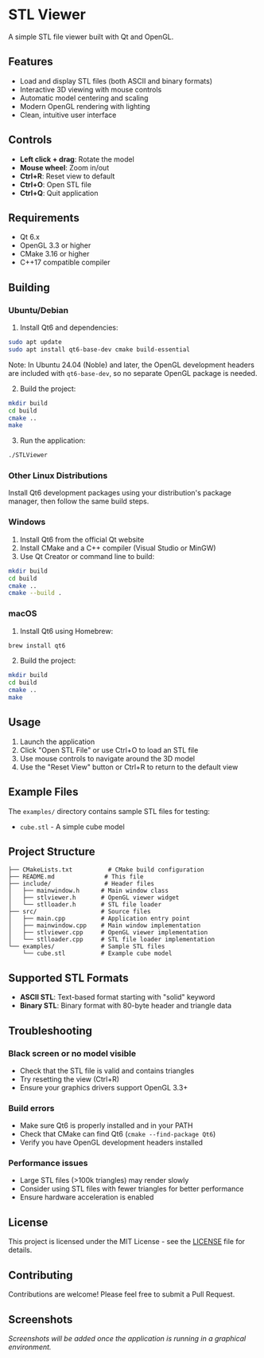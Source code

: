 # STL Viewer

A simple STL file viewer built with Qt and OpenGL.

## Features

- Load and display STL files (both ASCII and binary formats)
- Interactive 3D viewing with mouse controls
- Automatic model centering and scaling
- Modern OpenGL rendering with lighting
- Clean, intuitive user interface

## Controls

- **Left click + drag**: Rotate the model
- **Mouse wheel**: Zoom in/out  
- **Ctrl+R**: Reset view to default
- **Ctrl+O**: Open STL file
- **Ctrl+Q**: Quit application

## Requirements

- Qt 6.x
- OpenGL 3.3 or higher
- CMake 3.16 or higher
- C++17 compatible compiler

## Building

### Ubuntu/Debian

1. Install Qt6 and dependencies:
```bash
sudo apt update
sudo apt install qt6-base-dev cmake build-essential
```

Note: In Ubuntu 24.04 (Noble) and later, the OpenGL development headers are included with `qt6-base-dev`, so no separate OpenGL package is needed.

2. Build the project:
```bash
mkdir build
cd build
cmake ..
make
```

3. Run the application:
```bash
./STLViewer
```

### Other Linux Distributions

Install Qt6 development packages using your distribution's package manager, then follow the same build steps.

### Windows

1. Install Qt6 from the official Qt website
2. Install CMake and a C++ compiler (Visual Studio or MinGW)
3. Use Qt Creator or command line to build:
```bash
mkdir build
cd build
cmake ..
cmake --build .
```

### macOS

1. Install Qt6 using Homebrew:
```bash
brew install qt6
```

2. Build the project:
```bash
mkdir build
cd build
cmake ..
make
```

## Usage

1. Launch the application
2. Click "Open STL File" or use Ctrl+O to load an STL file
3. Use mouse controls to navigate around the 3D model
4. Use the "Reset View" button or Ctrl+R to return to the default view

## Example Files

The `examples/` directory contains sample STL files for testing:
- `cube.stl` - A simple cube model

## Project Structure

```
├── CMakeLists.txt          # CMake build configuration
├── README.md              # This file
├── include/               # Header files
│   ├── mainwindow.h      # Main window class
│   ├── stlviewer.h       # OpenGL viewer widget
│   └── stlloader.h       # STL file loader
├── src/                  # Source files
│   ├── main.cpp          # Application entry point
│   ├── mainwindow.cpp    # Main window implementation
│   ├── stlviewer.cpp     # OpenGL viewer implementation
│   └── stlloader.cpp     # STL file loader implementation
└── examples/             # Sample STL files
    └── cube.stl          # Example cube model
```

## Supported STL Formats

- **ASCII STL**: Text-based format starting with "solid" keyword
- **Binary STL**: Binary format with 80-byte header and triangle data

## Troubleshooting

### Black screen or no model visible
- Check that the STL file is valid and contains triangles
- Try resetting the view (Ctrl+R)
- Ensure your graphics drivers support OpenGL 3.3+

### Build errors
- Make sure Qt6 is properly installed and in your PATH
- Check that CMake can find Qt6 (`cmake --find-package Qt6`)
- Verify you have OpenGL development headers installed

### Performance issues
- Large STL files (>100k triangles) may render slowly
- Consider using STL files with fewer triangles for better performance
- Ensure hardware acceleration is enabled

## License

This project is licensed under the MIT License - see the [LICENSE](LICENSE) file for details.

## Contributing

Contributions are welcome! Please feel free to submit a Pull Request.

## Screenshots

*Screenshots will be added once the application is running in a graphical environment.*
